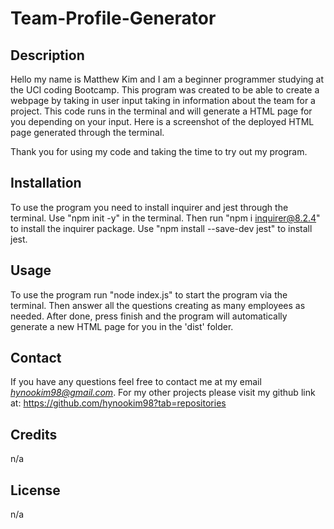 # Team-Profile-Generator

## Description 
Hello my name is Matthew Kim and I am a beginner programmer studying at the UCI coding Bootcamp. This program was created to be able to create a webpage by taking in user input taking in information about the team for a project. This code runs in the terminal and will generate a HTML page for you depending on your input. 
Here is a screenshot of the deployed HTML page generated through the terminal.
<!-- ! add screenshot -->
Thank you for using my code and taking the time to try out my program.

## Installation
To use the program you need to install inquirer and jest through the terminal. Use "npm init -y" in the terminal. Then run "npm i inquirer@8.2.4" to install the inquirer package. Use "npm install --save-dev jest" to install jest. 

## Usage 
To use the program run "node index.js" to start the program via the terminal. Then answer all the questions creating as many employees as needed. After done, press finish and the program will automatically generate a new HTML page for you  in the 'dist' folder. 

## Contact
If you have any questions feel free to contact me at my email
*hynookim98@gmail.com*.
For my other projects please visit my github link at:
https://github.com/hynookim98?tab=repositories 

## Credits 
n/a

## License 
n/a